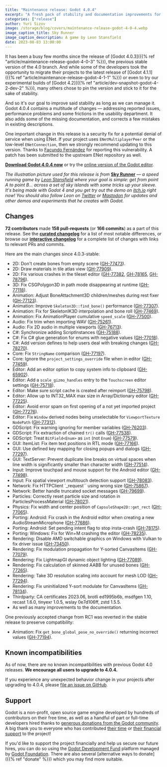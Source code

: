 ```yaml
---
title: "Maintenance release: Godot 4.0.4"
excerpt: "A fresh pack of stability and documentation improvements for teams still using Godot 4.0 is officially out!"
categories: ["release"]
author: Yuri Sizov
image: /storage/blog/covers/maintenance-release-godot-4-0-4.webp
image_caption_title: Sky Runner
image_caption_description: A game by Leon Stansfield
date: 2023-08-03 13:00:00
---
```


It has been a busy few months since the release of [Godot 4.0.3]({{% ref "article/maintenance-release-godot-4-0-3" %}}), the previous stable version of the 4.0 branch. And while some of the developers took the opportunity to migrate their projects to the latest release of [Godot 4.1.1]({{% ref "article/maintenance-release-godot-4-1-1" %}}) or even to try our experimental builds of [Godot 4.2]({{% ref "article/dev-snapshot-godot-4-2-dev-2" %}}), many others chose to pin the version and stick to it for the sake of stability.

And so it's our goal to improve said stability as long as we can manage it. Godot 4.0.4 contains a multitude of changes — addressing reported issues, performance problems and some frictions in the usability department. It also adds some of the missing documentation, and corrects a few mistakes in existing descriptions.

One important change in this release is a security fix for a potential denial of service when using ENet. If your project uses `ENetMultiplayerPeer` or the low-level `ENetConnection`, then we strongly recommend updating to this version. Thanks to [Facundo Fernández](https://github.com/Facundo15) for reporting this vulnerability. A patch has been submitted to the upstream ENet repository as well.

[**Download Godot 4.0.4 now**](https://github.com/godotengine/godot/releases/tag/4.0.4-stable) or try the [online version of the Godot editor](https://editor.godotengine.org/4.0.4.stable/).

*The illustration picture used for this release is from* [**Sky Runner**](https://leon-stansfield.itch.io/sky-runner) *— a speed running game by [Leon Stansfield](https://twitter.com/Leonstansfield0) where your goal is simple: get from point A to point B... across a set of sky islands with some tricks up your sleeve. It's being made with Godot 4 and you get try out the demo on [itch.io](https://leon-stansfield.itch.io/sky-runner) right now! You should also follow Leon on [Twitter](https://twitter.com/Leonstansfield0) or [Mastodon](https://mastodon.gamedev.place/@leonstansfield) for updates and other demos and experiments that he creates with Godot.*

## Changes

**72 contributors** made **158 pull-requests** (or **166 commits**) as a part of this release. See the [**curated changelog**](https://github.com/godotengine/godot/blob/4.0.4-stable/CHANGELOG.md) for a list of most notable differences, or browse our [**interactive changelog**](https://godotengine.github.io/godot-interactive-changelog/#4.0.4) for a complete list of changes with links to relevant PRs and commits.

Here are the main changes since 4.0.3-stable:

- 2D: Don't create bones from empty scene ([GH-77473](https://github.com/godotengine/godot/pull/77473)).
- 2D: Draw materials in tile atlas view ([GH-77909](https://github.com/godotengine/godot/pull/77909)).
- 2D: Fix various crashes in the tileset editor ([GH-77382](https://github.com/godotengine/godot/pull/77382), [GH-78165](https://github.com/godotengine/godot/pull/78165), [GH-78796](https://github.com/godotengine/godot/pull/78796)).
- 3D: Fix CSGPolygon3D in path mode disappearing at runtime ([GH-77118](https://github.com/godotengine/godot/pull/77118)).
- Animation: Adjust BoneAttachment3D children/meshes during rest fixer ([GH-77123](https://github.com/godotengine/godot/pull/77123)).
- Animation: Improve `Skeleton3D::find_bone()` performance ([GH-77307](https://github.com/godotengine/godot/pull/77307)).
- Animation: Fix for SkeletonIK3D interpolation and bone roll ([GH-77469](https://github.com/godotengine/godot/pull/77469)).
- Animation: Fix AnimationPlayer cumulative `speed_scale` ([GH-77500](https://github.com/godotengine/godot/pull/77500)).
- Audio: Fix trim when importing WAV ([GH-75261](https://github.com/godotengine/godot/pull/75261)).
- Audio: Fix 2D audio in multiple viewports ([GH-76713](https://github.com/godotengine/godot/pull/76713)).
- C#: Synchronize adding ScriptInstances ([GH-75188](https://github.com/godotengine/godot/pull/75188)).
- C#: Fix C# glue generation for enums with negative values ([GH-77018](https://github.com/godotengine/godot/pull/77018)).
- C#: Add version defines to help users deal with breaking changes ([GH-78270](https://github.com/godotengine/godot/pull/78270)).
- Core: Fix `StringName` comparison ([GH-77197](https://github.com/godotengine/godot/pull/77197)).
- Core: Ignore the `project_settings_override` file when in editor ([GH-77459](https://github.com/godotengine/godot/pull/77459)).
- Editor: Add an editor option to copy system info to clipboard ([GH-65902](https://github.com/godotengine/godot/pull/65902)).
- Editor: Add a `scale_gizmo_handles` entry to the `Touchscreen` editor settings ([GH-75718](https://github.com/godotengine/godot/pull/75718)).
- Editor: Make sure script cache is created after reimport ([GH-75798](https://github.com/godotengine/godot/pull/75798)).
- Editor: Allow up to INT32_MAX max size in Array/Dictionary editor ([GH-77225](https://github.com/godotengine/godot/pull/77225)).
- Editor: Avoid error spam on first opening of a not yet imported project ([GH-77276](https://github.com/godotengine/godot/pull/77276)).
- Editor: Fix `Window` derived nodes being unselectable for `ViewportTexture` `NodePath` ([GH-77312](https://github.com/godotengine/godot/pull/77312)).
- GDScript: Fix warning ignoring for member variables ([GH-76203](https://github.com/godotengine/godot/pull/76203)).
- GDScript: Fix extraction of chained `tr()` calls ([GH-77538](https://github.com/godotengine/godot/pull/77538)).
- GDScript: Treat `BitField<Enum>` as `int` (not `Enum`) ([GH-77579](https://github.com/godotengine/godot/pull/77579)).
- GUI: ItemList: Fix item text positions in RTL mode ([GH-77166](https://github.com/godotengine/godot/pull/77166)).
- GUI: Use defined key mapping for closing popups and dialogs ([GH-77297](https://github.com/godotengine/godot/pull/77297)).
- GUI: TextServer: Prevent duplicate line breaks on virtual spaces when line width is significantly smaller than character width ([GH-77514](https://github.com/godotengine/godot/pull/77514)).
- Input: Improve touchpad and mouse support for the Android editor ([GH-77498](https://github.com/godotengine/godot/pull/77498)).
- Input: Fix spatial viewport multitouch detection support ([GH-78083](https://github.com/godotengine/godot/pull/78083)).
- Network: Fix HTTPClient `_request`` using wrong size ([GH-75867](https://github.com/godotengine/godot/pull/75867)).
- Network: Better handle truncated socket messages ([GH-79699](https://github.com/godotengine/godot/pull/79699)).
- Particles: Correctly reset particle size and rotation in ParticlesProcessMaterial ([GH-78021](https://github.com/godotengine/godot/pull/78021)).
- Physics: Fix width and center position of `CapsuleShape2D::get_rect` ([GH-77065](https://github.com/godotengine/godot/pull/77065)).
- Porting: Android: Fix crash in the Android editor when creating a new AudioStreamMicrophone ([GH-77686](https://github.com/godotengine/godot/pull/77686)).
- Porting: Android: Set pending intent flag to stop insta-crash ([GH-78175](https://github.com/godotengine/godot/pull/78175)).
- Porting: Windows: Fix for Win+M crashing the editor ([GH-78235](https://github.com/godotengine/godot/pull/78235)).
- Rendering: Disable AMD switchable graphics on Windows with Vulkan to fix driver issue ([GH-73450](https://github.com/godotengine/godot/pull/73450)).
- Rendering: Fix modulation propagation for Y-sorted CanvasItems ([GH-77079](https://github.com/godotengine/godot/pull/77079)).
- Rendering: Fix LightmapGI dynamic object lighting ([GH-77089](https://github.com/godotengine/godot/pull/77089)).
- Rendering: Fix calculation of skinned AABB for unused bones ([GH-77265](https://github.com/godotengine/godot/pull/77265)).
- Rendering: Take 3D resolution scaling into account for mesh LOD ([GH-77294](https://github.com/godotengine/godot/pull/77294)).
- Rendering: Fix uninitialized Y-sort modulate for CanvasItems ([GH-78134](https://github.com/godotengine/godot/pull/78134)).
- Thirdparty: CA certificates 2023.06, brotli ed1995b6b, msdfgen 1.10, recast 1.6.0, tinyexr 1.0.5, wslay 0e7d106ff, zstd 1.5.5.
- As well as many improvements to the documentation.

One previously accepted change from RC1 was reverted in the stable release to preserve compatibility:

- Animation: Fix `get_bone_global_pose_no_override()` returning incorrect values ([GH-77194](https://github.com/godotengine/godot/pull/77194)).

## Known incompatibilities

As of now, there are no known incompatibilities with previous Godot 4.0 releases. **We encourage all users to upgrade to 4.0.4.**

If you experience any unexpected behavior change in your projects after upgrading to 4.0.4, please [file an issue on GitHub](https://github.com/godotengine/godot/issues).

## Support

Godot is a non-profit, open source game engine developed by hundreds of contributors on their free time, as well as a handful of part or full-time developers hired thanks to [generous donations from the Godot community](https://fund.godotengine.org/). A big thank you to everyone who has contributed [their time](https://github.com/godotengine/godot/blob/master/AUTHORS.md) or [their financial support](https://github.com/godotengine/godot/blob/master/DONORS.md) to the project!

If you'd like to support the project financially and help us secure our future hires, you can do so using the [Godot Development Fund](https://fund.godotengine.org/) platform managed by [Godot Foundation](https://godot.foundation/). There are also several [alternative ways to donate]({{% ref "donate" %}}) which you may find more suitable.
